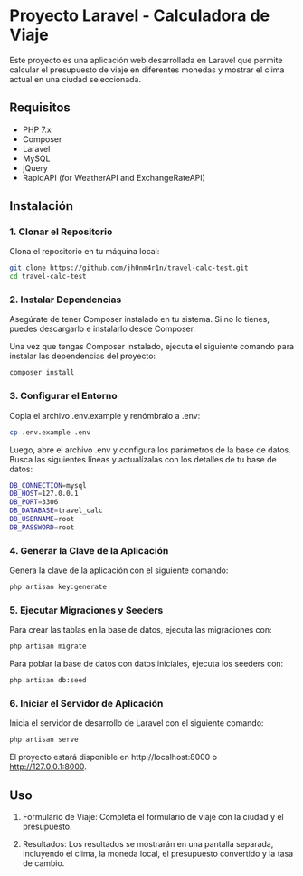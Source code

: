 # Proyecto Laravel - Calculadora de Viaje

Este proyecto es una aplicación web desarrollada en Laravel que permite calcular el presupuesto de viaje en diferentes monedas y mostrar el clima actual en una ciudad seleccionada.

## Requisitos

- PHP 7.x
- Composer
- Laravel
- MySQL
- jQuery
- RapidAPI (for WeatherAPI and ExchangeRateAPI)

## Instalación

### 1. Clonar el Repositorio

Clona el repositorio en tu máquina local:

```bash
git clone https://github.com/jh0nm4r1n/travel-calc-test.git
cd travel-calc-test
```

### 2. Instalar Dependencias
Asegúrate de tener Composer instalado en tu sistema. Si no lo tienes, puedes descargarlo e instalarlo desde Composer.

Una vez que tengas Composer instalado, ejecuta el siguiente comando para instalar las dependencias del proyecto:

```bash
composer install
```

### 3. Configurar el Entorno
Copia el archivo .env.example y renómbralo a .env:

```bash
cp .env.example .env
```

Luego, abre el archivo .env y configura los parámetros de la base de datos. Busca las siguientes líneas y actualízalas con los detalles de tu base de datos:

```bash
DB_CONNECTION=mysql
DB_HOST=127.0.0.1
DB_PORT=3306
DB_DATABASE=travel_calc
DB_USERNAME=root
DB_PASSWORD=root
```

### 4. Generar la Clave de la Aplicación

Genera la clave de la aplicación con el siguiente comando:

```bash
php artisan key:generate
```

### 5. Ejecutar Migraciones y Seeders

Para crear las tablas en la base de datos, ejecuta las migraciones con:

```bash
php artisan migrate
```

Para poblar la base de datos con datos iniciales, ejecuta los seeders con:

```bash
php artisan db:seed
```

### 6. Iniciar el Servidor de Aplicación

Inicia el servidor de desarrollo de Laravel con el siguiente comando:


```bash
php artisan serve
```

El proyecto estará disponible en http://localhost:8000 o http://127.0.0.1:8000.

## Uso

1. Formulario de Viaje: Completa el formulario de viaje con la ciudad y el presupuesto.

2. Resultados: Los resultados se mostrarán en una pantalla separada, incluyendo el clima, la moneda local, el presupuesto convertido y la tasa de cambio.
